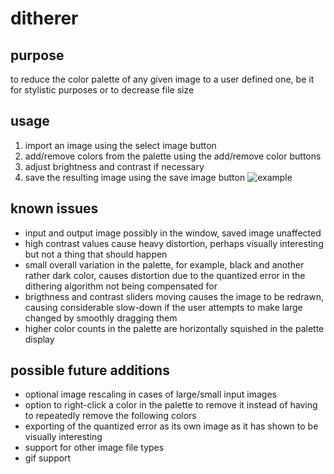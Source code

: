 # ditherer

## purpose

to reduce the color palette of any given image to a user defined one, be it for stylistic purposes or to decrease file size

## usage

1. import an image using the select image button
2. add/remove colors from the palette using the add/remove color buttons
3. adjust brightness and contrast if necessary
4. save the resulting image using the save image button
![example](/ditheringnightmare/img/example.png)

## known issues
- input and output image possibly in the window, saved image unaffected
- high contrast values cause heavy distortion, perhaps visually interesting but not a thing that should happen
- small overall variation in the palette, for example, black and another rather dark color, causes distortion due to the quantized error in the dithering algorithm not being compensated for
- brigthness and contrast sliders moving causes the image to be redrawn, causing considerable slow-down if the user attempts to make large changed by smoothly dragging them
- higher color counts in the palette are horizontally squished in the palette display

## possible future additions
- optional image rescaling in cases of large/small input images
- option to right-click a color in the palette to remove it instead of having to repeatedly remove the following colors
- exporting of the quantized error as its own image as it has shown to be visually interesting
- support for other image file types
- gif support
